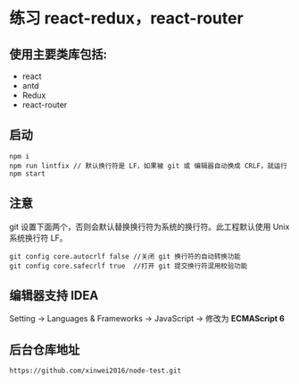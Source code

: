 # 练习 react-redux，react-router

## 使用主要类库包括:
* react
* antd
* Redux
* react-router
 
## 启动
```
npm i
npm run lintfix // 默认换行符是 LF，如果被 git 或 编辑器自动换成 CRLF，就运行
npm start
```

## 注意
git 设置下面两个，否则会默认替换换行符为系统的换行符。此工程默认使用 Unix 系统换行符 LF。
```
git config core.autocrlf false //关闭 git 换行符的自动转换功能
git config core.safecrlf true  //打开 git 提交换行符混用校验功能
```

## 编辑器支持 IDEA
Setting -> Languages & Frameworks -> JavaScript -> 修改为 **ECMAScript 6**
    
## 后台仓库地址
`https://github.com/xinwei2016/node-test.git`

